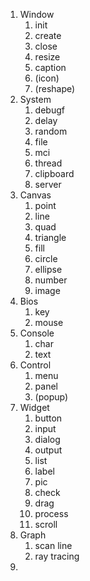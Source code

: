 1. Window
   1. init
   2. create
   3. close
   4. resize
   5. caption
   6. (icon)
   7. (reshape)
2. System
   1. debugf
   2. delay
   3. random
   4. file
   5. mci
   6. thread
   7. clipboard
   8. server
3. Canvas
   1. point
   2. line
   3. quad
   4. triangle
   5. fill
   6. circle
   7. ellipse
   8. number
   9. image
4. Bios
   1. key
   2. mouse
5. Console
   1. char
   2. text
6. Control
   1. menu
   2. panel
   3. (popup)
7. Widget
   1. button
   2. input
   3. dialog
   4. output
   5. list
   6. label
   7. pic
   8. check
   9. drag
   10. process
   11. scroll
8. Graph
   1. scan line
   2. ray tracing
9. 

